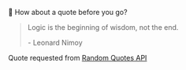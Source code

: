 📣 How about a quote before you go?

> Logic is the beginning of wisdom, not the end.
>
> <p>- Leonard Nimoy</p>

Quote requested from [Random Quotes API](https://github.com/lukePeavey/quotable)
